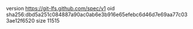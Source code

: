 version https://git-lfs.github.com/spec/v1
oid sha256:dbd5a251c084887a90ac0ab6e3b916e65efebc6d46d7e69aa77c033ae12f6520
size 11515

